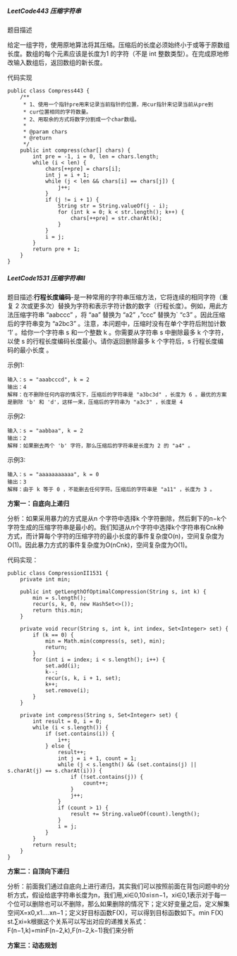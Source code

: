 ##### LeetCode443 压缩字符串

题目描述

给定一组字符，使用原地算法将其压缩。压缩后的长度必须始终小于或等于原数组长度。数组的每个元素应该是长度为1 的字符（不是 int 整数类型）。在完成原地修改输入数组后，返回数组的新长度。



代码实现

```
public class Compress443 {
    /**
     * 1、使用一个指针pre用来记录当前指针的位置，用cur指针来记录当前从pre到
     * cur位置相同的字符数量。
     * 2、用取余的方式将数字分割成一个char数组。
     *
     * @param chars
     * @return
     */
    public int compress(char[] chars) {
        int pre = -1, i = 0, len = chars.length;
        while (i < len) {
            chars[++pre] = chars[i];
            int j = i + 1;
            while (j < len && chars[i] == chars[j]) {
                j++;
            }
            if (j != i + 1) {
                String str = String.valueOf(j - i);
                for (int k = 0; k < str.length(); k++) {
                    chars[++pre] = str.charAt(k);
                }
            }
            i = j;
        }
        return pre + 1;
    }
}
```

##### LeetCode1531 压缩字符串II

题目描述:**行程长度编码**-是一种常用的字符串压缩方法，它将连续的相同字符（重复 2 次或更多次）替换为字符和表示字符计数的数字（行程长度）。例如，用此方法压缩字符串 “aabccc” ，将 “aa” 替换为 “a2” ，”ccc” 替换为` “c3” 。因此压缩后的字符串变为 “a2bc3” 。注意，本问题中，压缩时没有在单个字符后附加计数 ‘1’ 。给你一个字符串 s 和一个整数 k 。你需要从字符串 s 中删除最多 k 个字符，以使 s 的行程长度编码长度最小。请你返回删除最多 k 个字符后，s 行程长度编码的最小长度 。

示例1:

```
输入：s = "aaabcccd", k = 2
输出：4
解释：在不删除任何内容的情况下，压缩后的字符串是 "a3bc3d" ，长度为 6 。最优的方案是删除 'b' 和 'd'，这样一来，压缩后的字符串为 "a3c3" ，长度是 4 
```

示例2:

```
输入：s = "aabbaa", k = 2
输出：2
解释：如果删去两个 'b' 字符，那么压缩后的字符串是长度为 2 的 "a4" 。
```

示例3:

```
输入：s = "aaaaaaaaaaa", k = 0
输出：3
解释：由于 k 等于 0 ，不能删去任何字符。压缩后的字符串是 "a11" ，长度为 3 。
```

**方案一：自底向上递归**

分析：如果采用暴力的方式是从n 个字符中选择k 个字符删除，然后剩下的n−k个字符生成的压缩字符串是最小的。我们知道从n个字符中选择k个字符串有Cnk种方式，而计算每个字符的压缩字符的最小长度的事件复杂度O(n)，空间复杂度为O(1)。因此暴力方式的事件复杂度为O(nCnk)，空间复杂度为O(1)。

代码实现：

```
public class CompressionII1531 {
    private int min;

    public int getLengthOfOptimalCompression(String s, int k) {
        min = s.length();
        recur(s, k, 0, new HashSet<>());
        return this.min;
    }

    private void recur(String s, int k, int index, Set<Integer> set) {
        if (k == 0) {
            min = Math.min(compress(s, set), min);
            return;
        }
        for (int i = index; i < s.length(); i++) {
            set.add(i);
            k--;
            recur(s, k, i + 1, set);
            k++;
            set.remove(i);
        }
    }

    private int compress(String s, Set<Integer> set) {
        int result = 0, i = 0;
        while (i < s.length()) {
            if (set.contains(i)) {
                i++;
            } else {
                result++;
                int j = i + 1, count = 1;
                while (j < s.length() && (set.contains(j) || s.charAt(j) == s.charAt(i))) {
                    if (!set.contains(j)) {
                        count++;
                    }
                    j++;
                }
                if (count > 1) {
                    result += String.valueOf(count).length();
                }
                i = j;
            }
        }
        return result;
    }
}
```

**方案二：自顶向下递归**

分析：前面我们通过自底向上进行递归，其实我们可以按照前面在背包问题中的分析方式，假设给底字符串长度为n，我们用,xi∈0,10≤i≤n−1，xi∈0,1表示对于每一个位可以删除也可以不删除，那么如果删除的情况下；定义好变量之后，定义解集空间X=x0,x1….xn−1；定义好目标函数F(X)，可以得到目标函数如下。min F(X) st.∑xi=k根据这个关系可以写出对应的递推关系式：
F(n−1,k)=minF(n−2,k),F(n−2,k−1)我们来分析

**方案三：动态规划**